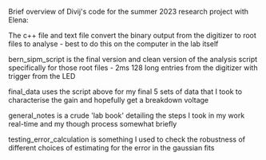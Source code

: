 Brief overview of Divij's code for the summer 2023 research project with Elena:

The c++ file and text file convert the binary output from the digitizer to root files to analyse - best to do this on the computer in the lab itself

bern_sipm_script is the final version and clean version of the analysis script specifically for those root files - 2ms 128 long entries from the digitizer with trigger from the LED

final_data uses the script above for my final 5 sets of data that I took to characterise the gain and hopefully get a breakdown voltage

general_notes is a crude 'lab book' detailing the steps I took in my work real-time and my though process somewhat briefly

testing_error_calculation is something I used to check the robustness of different choices of estimating for the error in the gaussian fits
